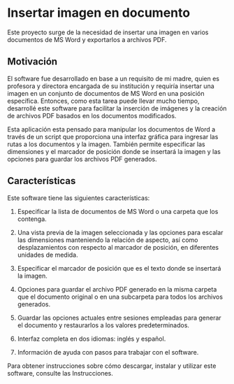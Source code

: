 ﻿# Insertar imagen en documento

Este proyecto surge de la necesidad de insertar una imagen en varios documentos de MS Word
y exportarlos a archivos PDF.

## Motivación

El software fue desarrollado en base a un requisito de mi madre, quien es profesora y directora encargada de su institución y requiría
insertar una imagen en un conjunto de documentos de MS Word en una posición específica. Entonces, como esta tarea puede llevar mucho tiempo,
desarrollé este software para facilitar la inserción de imágenes y la creación de archivos PDF basados ​​en los documentos modificados.

Esta aplicación esta pensado para manipular los documentos de Word a través de un script que proporciona una interfaz gráfica 
para ingresar las rutas a los documentos y la imagen. También permite especificar las dimensiones y el marcador de posición donde
se insertará la imagen y las opciones para guardar los archivos PDF generados.

## Características

Este software tiene las siguientes características:

1. Especificar la lista de documentos de MS Word o una carpeta que los contenga.

2. Una vista previa de la imagen seleccionada y las opciones para escalar las dimensiones manteniendo la relación de aspecto, así como
  desplazamientos con respecto al marcador de posición, en diferentes unidades de medida.

3. Especificar el marcador de posición que es el texto donde se insertará la imagen.

4. Opciones para guardar el archivo PDF generado en la misma carpeta que el documento original o en una subcarpeta para
  todos los archivos generados.

5. Guardar las opciones actuales entre sesiones empleadas para generar el documento y restaurarlos
  a los valores predeterminados.

6. Interfaz completa en dos idiomas: inglés y español.

7. Información de ayuda con pasos para trabajar con el software.

Para obtener instrucciones sobre cómo descargar, instalar y utilizar este software, consulte las Instrucciones.